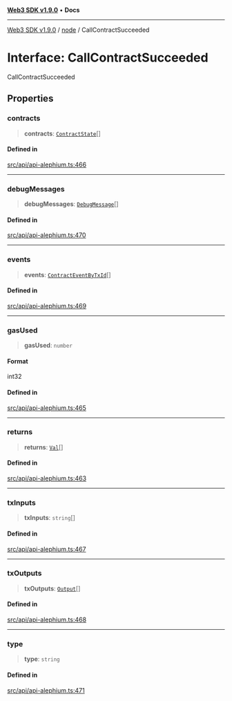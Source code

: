 [**Web3 SDK v1.9.0**](../../../README.md) • **Docs**

***

[Web3 SDK v1.9.0](../../../globals.md) / [node](../README.md) / CallContractSucceeded

# Interface: CallContractSucceeded

CallContractSucceeded

## Properties

### contracts

> **contracts**: [`ContractState`](ContractState.md)[]

#### Defined in

[src/api/api-alephium.ts:466](https://github.com/Mystic-Nayy/alephium-web3/blob/ee41f5e0e7d7fb0b155fe62f05b2ac03772895ca/packages/web3/src/api/api-alephium.ts#L466)

***

### debugMessages

> **debugMessages**: [`DebugMessage`](DebugMessage.md)[]

#### Defined in

[src/api/api-alephium.ts:470](https://github.com/Mystic-Nayy/alephium-web3/blob/ee41f5e0e7d7fb0b155fe62f05b2ac03772895ca/packages/web3/src/api/api-alephium.ts#L470)

***

### events

> **events**: [`ContractEventByTxId`](ContractEventByTxId.md)[]

#### Defined in

[src/api/api-alephium.ts:469](https://github.com/Mystic-Nayy/alephium-web3/blob/ee41f5e0e7d7fb0b155fe62f05b2ac03772895ca/packages/web3/src/api/api-alephium.ts#L469)

***

### gasUsed

> **gasUsed**: `number`

#### Format

int32

#### Defined in

[src/api/api-alephium.ts:465](https://github.com/Mystic-Nayy/alephium-web3/blob/ee41f5e0e7d7fb0b155fe62f05b2ac03772895ca/packages/web3/src/api/api-alephium.ts#L465)

***

### returns

> **returns**: [`Val`](../type-aliases/Val.md)[]

#### Defined in

[src/api/api-alephium.ts:463](https://github.com/Mystic-Nayy/alephium-web3/blob/ee41f5e0e7d7fb0b155fe62f05b2ac03772895ca/packages/web3/src/api/api-alephium.ts#L463)

***

### txInputs

> **txInputs**: `string`[]

#### Defined in

[src/api/api-alephium.ts:467](https://github.com/Mystic-Nayy/alephium-web3/blob/ee41f5e0e7d7fb0b155fe62f05b2ac03772895ca/packages/web3/src/api/api-alephium.ts#L467)

***

### txOutputs

> **txOutputs**: [`Output`](../type-aliases/Output.md)[]

#### Defined in

[src/api/api-alephium.ts:468](https://github.com/Mystic-Nayy/alephium-web3/blob/ee41f5e0e7d7fb0b155fe62f05b2ac03772895ca/packages/web3/src/api/api-alephium.ts#L468)

***

### type

> **type**: `string`

#### Defined in

[src/api/api-alephium.ts:471](https://github.com/Mystic-Nayy/alephium-web3/blob/ee41f5e0e7d7fb0b155fe62f05b2ac03772895ca/packages/web3/src/api/api-alephium.ts#L471)
